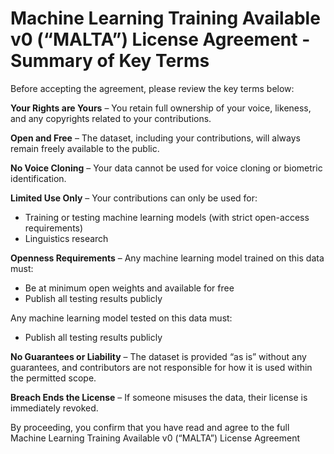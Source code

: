 # Machine Learning Training Available v0 (“MALTA”) License Agreement - Summary of Key Terms

Before accepting the agreement, please review the key terms below:

**Your Rights are Yours** – You retain full ownership of your voice, likeness, and any copyrights related to your contributions.

**Open and Free** – The dataset, including your contributions, will always remain freely available to the public.

**No Voice Cloning** – Your data cannot be used for voice cloning or biometric identification.

**Limited Use Only** – Your contributions can only be used for:
* Training or testing machine learning models (with strict open-access requirements)
* Linguistics research

**Openness Requirements** – Any machine learning model trained on this data must:
* Be at minimum open weights and available for free
* Publish all testing results publicly

Any machine learning model tested on this data must:
* Publish all testing results publicly

**No Guarantees or Liability** – The dataset is provided “as is” without any guarantees, and contributors are not responsible for how it is used within the permitted scope.

**Breach Ends the License** – If someone misuses the data, their license is immediately revoked.

By proceeding, you confirm that you have read and agree to the full Machine Learning Training Available v0 (“MALTA”) License Agreement


